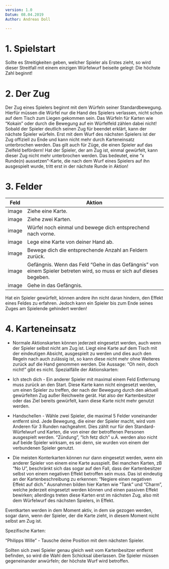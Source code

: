 ```yaml
---
version: 1.0
Datum: 08.04.2019
Author: Andreas Doll

---
```


# 1. Spielstart
Sollte es Streitigkeiten geben, welcher Spieler als Erstes zieht, so wird dieser Streitfall mit einem einzigen Würfelwurf beiseite gelegt: Die höchste Zahl beginnt!

# 2. Der Zug
Der Zug eines Spielers beginnt mit dem Würfeln seiner Standardbewegung. Hierfür müssen die Würfel nur die Hand des Spielers verlassen, nicht schon auf dem Tisch zum Liegen gekommen sein.
Das Würfeln für Karten wie “Kokain” oder durch die Bewegung auf ein Würfelfeld zählen dabei nicht!
Sobald der Spieler deutlich seinen Zug für beendet erklärt, kann der nächste Spieler würfeln.
Erst mit dem Wurf des nächsten Spielers ist der Zug offiziell zu Ende und kann nicht mehr durch Karteneinsatz unterbrochen werden. Das gilt auch für Züge, die einen Spieler auf das Zielfeld befördern!
Hat der Spieler, der am Zug ist, einmal gewürfelt, kann dieser Zug nicht mehr unterbrochen werden.
Das bedeutet, eine “x Runde(n) aussetzen”-Karte, die nach dem Wurf eines Spielers auf ihn ausgespielt wurde, tritt erst in der nächste Runde in Aktion!


# 3. Felder 
| Feld | Aktion |
| --- | --- |
| image | Ziehe eine Karte. |
| image | Ziehe zwei Karten. |
| image | Würfel noch einmal und bewege dich entsprechend nach vorne. |
| image | Lege eine Karte von deiner Hand ab. |
| image | Bewege dich die entsprechende Anzahl an Feldern zurück. |
| image | Gefängnis. Wenn das Feld “Gehe in das Gefängnis” von einem Spieler betreten wird, so muss er sich auf dieses begeben. |
| image | Gehe in das Gefängnis. |

Hat ein Spieler gewürfelt, können andere ihn nicht daran hindern, den Effekt eines Feldes zu erfahren. Jedoch kann ein Spieler bis zum Ende seines Zuges am Spielende gehindert werden!
# 4. Karteneinsatz

* Normale Aktionskarten können jederzeit eingesetzt werden, auch wenn der Spieler selbst nicht am Zug ist.
Liegt eine Karte auf dem Tisch mit der eindeutigen Absicht, ausgespielt zu werden und dies auch den Regeln nach auch zulässig ist, so kann diese nicht mehr ohne Weiteres zurück auf die Hand genommen werden.
Die Aussage: “Oh nein, doch nicht!” gibt es nicht.
Spezialfälle der Aktionskarten: 
* Ich stech dich - Ein anderer Spieler mit maximal einem Feld Entfernung muss zurück an den Start.
Diese Karte kann nicht eingesetzt werden, um einen Spieler zu treffen, der nach der Bewegung durch den aktuell gewürfelten Zug außer Reichweite gerät. Hat also der Kartenbesitzer oder das Ziel bereits gewürfelt, kann diese Karte nicht mehr genutzt werden.
* Handschellen - Wähle zwei Spieler, die maximal 5 Felder voneinander entfernt sind.
Jede Bewegung, die einer der Spieler macht, wird vom Anderen für 3 Runden nachgeahmt. Dies zählt nur für den Standard-Würfelwurf und Karten, die von einer der betroffenen Personen ausgespielt werden. “Zündung”, “Ich fetz dich” u.Ä. werden also nicht auf beide Spieler wirksam, es sei denn, sie wurden von einem der verbundenen Spieler genutzt.

* Die meisten Konterkarten können nur dann eingesetzt werden, wenn ein anderer Spieler von einem eine Karte ausspielt.
Bei manchen Karten, zB “No U”, beschränkt sich das sogar auf den Fall, dass der Kartenbesitzer selbst von einem negativen Effekt betroffen sein muss.
Das ist eindeutig an der Kartenbeschreibung zu erkennen:
“Negiere einen negativen Effekt auf dich.”
Ausnahmen bilden hier Karten wie “Tank” und “Charm”, welche jederzeit eingesetzt werden können und einen passiven Effekt bewirken; allerdings treten diese Karten erst im nächsten Zug, also mit dem Würfelwurf des nächsten Spielers, in Effekt.

Eventkarten werden in dem Moment aktiv, in dem sie gezogen werden,
sogar dann, wenn der Spieler, der die Karte zieht, in diesem Moment nicht selbst am Zug ist.

Spezifische Karten:

“Philipps Wille” - Tausche deine Position mit dem nächsten Spieler.

Sollten sich zwei Spieler genau gleich weit vom Kartenbesitzer entfernt befinden, so wird die Wahl dem Schicksal überlassen.
Die Spieler müssen gegeneinander anwürfeln; der höchste Wurf wird betroffen. 
